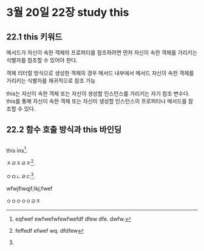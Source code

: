 # 3월 20일 22장 study this

## 22.1 this 키워드

메서드가 자신이 속한 객체의 프로퍼티를 참조하려면 먼저 자신이 속한 객체를 가리키는 식별자를 참조할 수 있어야 한다.

객체 리터럴 방식으로 생성한 객체의 경우 메서드 내부에서 메서드 자신이 속한 객체를 가리키는 식별자를 재귀적으로 참조 가능

this는 자신이 속한 객체 또는 자신이 생성할 인스턴스를 가리키는 자기 참조 변수다. this를 통해 자신이 속한 객체 또는 자신이 생성할 인스턴스의 프로퍼티나 메서드를 참조할 수 있다.

## 22.2 함수 호출 방식과 this 바인딩

##

this ins[^1].

ㅈㄹㅈㄹㅈ[^2].

ㅇㅁㄴㄹㄷ[^note].

wfwjflwqjf;lkj;fwef

[^1]: eqfwef ewfwefwfewfwefdf dfew dfe. dwfw.
[^2]:
    feffedf efwef wq.
    dfdfew

[^note]:

ㅇㅇㅇㅇㅇㄹㅈ
